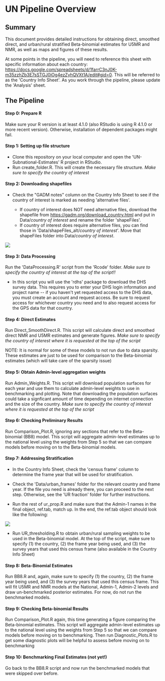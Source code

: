 # UN Pipeline Overview

## Summary

This document provides detailed instructions for obtaining direct, smoothed direct, and urban/rural stratified Beta-binomial estimates for U5MR and NMR, as well as maps and figures of these results.

At some points in the pipeline, you will need to reference this sheet with specific information about each country:  https://docs.google.com/spreadsheets/d/1farrC3nJ0K-m35zzhZb3E7sSTGJ0iOg4ezZyhQVXt1A/edit#gid=0.  This will be referred to as the 'Country Info Sheet'. As you work through the pipeline, please update the 'Analysis' sheet.

## The Pipeline

#### Step 0: Prepare R

Make sure your R version is at least 4.1.0 (also RStudio is using R 4.1.0 or more recent version). Otherwise, installation of dependent packages might fail.

#### Step 1: Setting up file structure

-   Clone this repository on your local computer and open the 'UN-Subnational-Estimates' R project in RStudio.
-   Run create_folder.R. This will create the necessary file structure. *Make sure to specify the country of interest*

#### Step 2: Downloading shapefiles

-   Check the "GADM notes" column on the Country Info Sheet to see if the country of interest is marked as needing 'alternative files'.

    -   If country of interest does NOT need alternative files, download the shapefile from <https://gadm.org/download_country.html> and put in Data/*country of interest* and rename the folder 'shapeFiles'.
    -   If country of interest does require alternative files, you can find those in 'Data/shapeFiles_alt/*country of interest*'. Move that shapeFiles folder into Data/*country of interest*.

![](Ref_figs/Data_structure3.png)

#### Step 3: Data Processing

Run the 'DataProcessing.R' script from the 'Rcode' folder. *Make sure to specify the country of interest at the top of the script!!*

-   In this script you will use the 'rdhs' package to download the DHS survey data.  This requires you to enter your DHS login information and project name -- if you haven't yet requested access to the DHS data, you must create an account and request access. Be sure to request access for whichever country you need and to also request access for the GPS data for that country.

#### Step 4: Direct Estimates

Run Direct_SmoothDirect.R. This script will calculate direct and smoothed direct NMR and U5MR estimates and generate figures. *Make sure to specify the country of interest where it is requested at the top of the script*

NOTE: It is normal for some of these models to not run due to data sparsity. These estimates are just to be used for comparison to the Beta-binomial estimates (which will take care of the sparsity issue)

#### Step 5: Obtain Admin-level aggregation weights

Run Admin_Weights.R. This script will download population surfaces for each year and use them to calculate admin-level weights to use in benchmarking and plotting.  Note that downloading the population surfaces could take a signficant amount of time depending on internet connection and the size of the country.  *Make sure to specify the country of interest where it is requested at the top of the script*

#### Step 6: Checking Preliminary Results

Run Comparison_Plot.R, ignoring any sections that refer to the Beta-binomial (BB8) model. This script will aggregate admin-level estimates up to the national level using the weights from Step 5 so that we can compare models before moving on to the Beta-binomial models. 

#### Step 7: Addressing Stratification

-   In the Country Info Sheet, check the 'census frame' column to determine the frame year that will be used for stratification.

-   Check the 'Data/urban_frames' folder for the relevant country and frame year. If the file you need is already there, you can proceed to the next step. Otherwise, see the 'UR fraction' folder for further instructions.

-   Run the rest of ur_prop.R and make sure that the Admin-1 names in the final object, ref.tab, match up. In the end, the ref.tab object should look like the following:

![](Ref_figs/BGD_ref.tab.png)

-   Run UR_thresholding.R to obtain urban/rural sampling weights to be used in the Beta-binomial model. At the top of the script, make sure to specify (1) the country, (2) the frame year being used, and (3) the survey years that used this census frame (also available in the Country Info Sheet)

#### Step 8: Beta-Binomial Estimates

Run BB8.R and, again, make sure to specify (1) the country, (2) the frame year being used, and (3) the survey years that used this census frame. This will fit U5MR and NMR models at the National, Admin-1, Admin-2 levels and draw un-benchmarked posterior estimates. For now, do not run the benchmarked models.

#### Step 9: Checking Beta-binomial Results

Run Comparison_Plot.R again, this time generating a figure comparing the Beta-binomial estimates. This script will aggregate admin-level estimates up to the national level using the weights from Step 5 so that we can compare models before moving on to benchmarking. Then run Diagnostic_Plots.R to get some diagnostic plots will be helpful to assess before moving on to benchmarking

#### Step 10: Benchmarking Final Estimates (not yet!)

Go back to the BB8.R script and now run the benchmarked models that were skipped over before.
